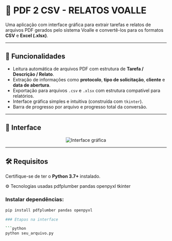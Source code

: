# 📄 PDF 2 CSV - RELATOS VOALLE

Uma aplicação com interface gráfica para extrair tarefas e relatos de arquivos PDF gerados pelo sistema Voalle e convertê-los para os formatos **CSV** e **Excel (.xlsx)**.

---

## 🚀 Funcionalidades

- Leitura automática de arquivos PDF com estrutura de **Tarefa / Descrição / Relato**.
- Extração de informações como **protocolo**, **tipo de solicitação**, **cliente** e **data de abertura**.
- Exportação para arquivos `.csv` e `.xlsx` com estrutura compatível para relatórios.
- Interface gráfica simples e intuitiva (construída com `tkinter`).
- Barra de progresso por arquivo e progresso total da conversão.

---

## 📸 Interface

<p align="center">
  <img src="https://via.placeholder.com/700x400.png?text=Exemplo+da+Interface+Gr%C3%A1fica" alt="Interface gráfica">
</p>

---

## 🛠️ Requisitos

Certifique-se de ter o **Python 3.7+** instalado.

⚙️ Tecnologias usadas
pdfplumber
pandas
openpyxl
tkinter

### Instalar dependências:

```bash
pip install pdfplumber pandas openpyxl

### Etapas na interface

```python
python seu_arquivo.py